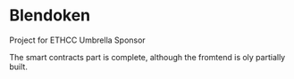 # Blendoken
Project for ETHCC Umbrella Sponsor

The smart contracts part is complete, although the fromtend is oly partially built.

